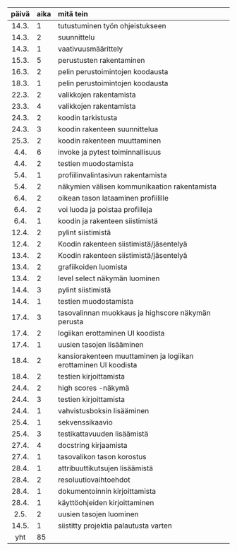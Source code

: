 
| päivä | aika | mitä tein  |
| :----:|:-----| :-----|
| 14.3. | 1    | tutustuminen työn ohjeistukseen |
| 14.3. | 2    | suunnittelu |
| 14.3. | 1    | vaativuusmäärittely |
| 15.3. | 5    | perustusten rakentaminen |
| 16.3. | 2    | pelin perustoimintojen koodausta |
| 18.3. | 1    | pelin perustoimintojen koodausta |
| 22.3. | 2    | valikkojen rakentamista |
| 23.3. | 4    | valikkojen rakentamista |
| 24.3. | 2    | koodin tarkistusta |
| 24.3. | 3    | koodin rakenteen suunnittelua |
| 25.3. | 2    | koodin rakenteen muuttaminen |
|  4.4. | 6    | invoke ja pytest toiminnallisuus |
|  4.4. | 2    | testien muodostamista |
|  5.4. | 1    | profiilinvalintasivun rakentamista | 
|  5.4. | 2    | näkymien välisen kommunikaation rakentamista |
|  6.4. | 2    | oikean tason lataaminen profiilille |
|  6.4. | 2    | voi luoda ja poistaa profiileja |
|  6.4. | 1    | koodin ja rakenteen siistimistä |
| 12.4. | 2    | pylint siistimistä |
| 12.4. | 2    | Koodin rakenteen siistimistä/jäsentelyä |
| 13.4. | 2    | Koodin rakenteen siistimistä/jäsentelyä |
| 13.4. | 2    | grafiikoiden luomista |
| 13.4. | 2    | level select näkymän luominen |
| 14.4. | 3    | pylint siistimistä |
| 14.4. | 1    | testien muodostamista |
| 17.4. | 3    | tasovalinnan muokkaus ja highscore näkymän perusta|
| 17.4. | 2    | logiikan erottaminen UI koodista |
| 17.4. | 1    | uusien tasojen lisääminen |
| 18.4. | 2    | kansiorakenteen muuttaminen ja logiikan erottaminen UI koodista|
| 18.4. | 2    | testien kirjoittamista |
| 24.4. | 2    | high scores -näkymä |
| 24.4. | 3    | testien kirjoittamista |
| 24.4. | 1    | vahvistusboksin lisääminen |
| 25.4. | 1    | sekvenssikaavio |
| 25.4. | 3    | testikattavuuden lisäämistä |
| 27.4. | 4    | docstring kirjaamista |
| 27.4. | 1    | tasovalikon tason korostus |
| 28.4. | 1    | attribuuttikutsujen lisäämistä |
| 28.4. | 2    | resoluutiovaihtoehdot |
| 28.4. | 1    | dokumentoinnin kirjoittamista |
| 28.4. | 1    | käyttöohjeiden kirjoittaminen |
|  2.5. | 2    | uusien tasojen luominen |
| 14.5. | 1    | siistitty projektia palautusta varten |
| yht   | 85   | | 
